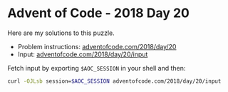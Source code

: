 # Advent of Code - 2018 Day 20
Here are my solutions to this puzzle.

* Problem instructions: [adventofcode.com/2018/day/20](https://adventofcode.com/2018/day/20)
* Input: [adventofcode.com/2018/day/20/input](https://adventofcode.com/2018/day/20/input)

Fetch input by exporting `$AOC_SESSION` in your shell and then:
```bash
curl -OJLsb session=$AOC_SESSION adventofcode.com/2018/day/20/input
```
